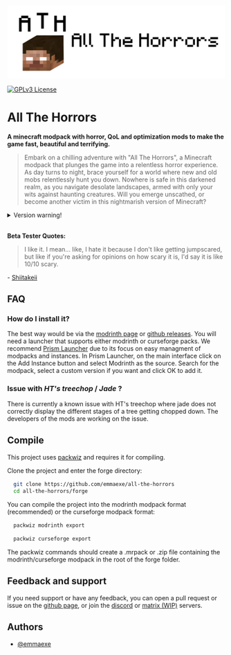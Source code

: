 ![Banner image](https://raw.githubusercontent.com/emmaexe/all-the-horrors/main/assets/banner.png)

[![GPLv3 License](https://img.shields.io/badge/License-GPL%20v3-yellow.svg)](https://opensource.org/license/gpl-3-0/)

# All The Horrors

**A minecraft modpack with horror, QoL and optimization mods to make the game fast, beautiful and terrifying.**

> Embark on a chilling adventure with "All The Horrors", a Minecraft modpack that plunges the game into a relentless horror experience. As day turns to night, brace yourself for a world where new and old mobs relentlessly hunt you down. Nowhere is safe in this darkened realm, as you navigate desolate landscapes, armed with only your wits against haunting creatures. Will you emerge unscathed, or become another victim in this nightmarish version of Minecraft?

<details>
    <summary>Version warning!</summary>
    This modpack is in a pre-release state. Until it reaches version 1.0.0, mods may be added and removed as the experience the modpack provides is getting tweaked according to beta testers' feedback.
</details>
<br>

**Beta Tester Quotes:**

> I like it. I mean... like, I hate it because I don't like getting jumpscared, but like if you're asking for opinions on how scary it is, I'd say it is like 10/10 scary.

\- [Shiitakeii](https://www.twitch.tv/shiitakeii)

## FAQ

### How do I install it?

The best way would be via the [modrinth page](https://modrinth.com/modpack/all-the-horrors) or [github releases](https://github.com/emmaexe/all-the-horrors/releases). You will need a launcher that supports either modrinth or curseforge packs. We recommend [Prism Launcher](https://prismlauncher.org/) due to its focus on easy managment of modpacks and instances. In Prism Launcher, on the main interface click on the Add Instance button and select Modrinth as the source. Search for the modpack, select a custom version if you want and click OK to add it.

### Issue with *HT's treechop* / *Jade* ?

There is currently a known issue with HT's treechop where jade does not correctly display the different stages of a tree getting chopped down. The developers of the mods are working on the issue.

## Compile

This project uses [packwiz](https://packwiz.infra.link/) and requires it for compiling.

Clone the project and enter the forge directory:

```bash
  git clone https://github.com/emmaexe/all-the-horrors
  cd all-the-horrors/forge
```

You can compile the project into the modrinth modpack format (recommended) or the curseforge modpack format:

```bash
  packwiz modrinth export
```

```bash
  packwiz curseforge export
```

The packwiz commands should create a .mrpack or .zip file containing the modrinth/curseforge modpack in the root of the forge folder.

## Feedback and support

If you need support or have any feedback, you can open a pull request or issue on the [github page](https://github.com/emmaexe/all-the-horrors/issues), or join the [discord](https://discord.gg/nDPrSyG5py) or [matrix (WIP)](https://matrix.to/#/#emmaexe-server:matrix.org) servers.

## Authors

- [@emmaexe](https://www.emmaexe.moe/)
